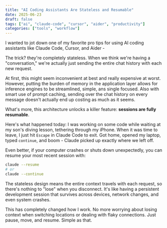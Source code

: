 ```yaml
---
title: "AI Coding Assistants Are Stateless and Resumable"
date: 2025-06-23
draft: false
tags: ["ai", "claude-code", "cursor", "aider", "productivity"]
categories: ["tools", "workflow"]
---
```


I wanted to jot down one of my
favorite pro tips for using AI coding assistants like Claude Code, Cursor, and Aider - 

The trick? they're completely stateless. When we think we're having a "conversation," we're actually just sending the entire chat history with each new request.

At first, this might seem inconvenient at best and really expensive at worst. However, putting the burden of memory in the application layer allows for inference engines to be streamlined, simple, ans single focused. Also with smart use of prompt caching, sending over the chat history on every message doesn't actually end up costing as much as it seems.

What's more, this architecture unlocks a killer feature: **sessions are fully resumable**.

Here's what happened today: I was working on some code while waiting at my son's diving lesson, tethering through my iPhone. When it was time to leave, I just hit `Escape` in Claude Code to exit. Got home, opened my laptop, typed `continue`, and boom - Claude picked up exactly where we left off.

Even better, if your computer crashes or shuts down unexpectedly, you can resume your most recent session with:

```bash
claude --resume
# or
claude --continue
```

The stateless design means the entire context travels with each request, so there's nothing to "lose" when you disconnect. It's like having a persistent development session that survives across devices, network changes, and even system crashes.

This has completely changed how I work. No more worrying about losing context when switching locations or dealing with flaky connections. Just pause, move, and resume. Simple as that.
